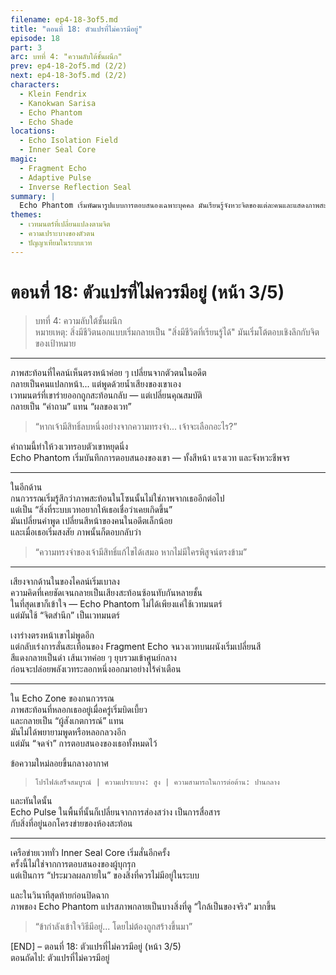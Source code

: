 ```yaml
---
filename: ep4-18-3of5.md
title: "ตอนที่ 18: ตัวแปรที่ไม่ควรมีอยู่"
episode: 18
part: 3
arc: บทที่ 4: "ความลับใต้ชั้นผนึก"
prev: ep4-18-2of5.md (2/2)
next: ep4-18-3of5.md (2/2)
characters:
  - Klein Fendrix
  - Kanokwan Sarisa
  - Echo Phantom
  - Echo Shade
locations:
  - Echo Isolation Field
  - Inner Seal Core
magic:
  - Fragment Echo
  - Adaptive Pulse
  - Inverse Reflection Seal
summary: |
  Echo Phantom เริ่มพัฒนารูปแบบการตอบสนองเฉพาะบุคคล มันเรียนรู้จังหวะจิตของแต่ละคนและแสดงภาพสะท้อนที่ไม่ใช่แค่หลอน แต่มีผลกับพลังเวทและความเชื่อภายใน ทีมเริ่มสูญเสียการควบคุมตนเองทีละน้อย
themes:
  - เวทมนตร์ที่เปลี่ยนแปลงตามจิต
  - ความเปราะบางของตัวตน
  - ปัญญาเทียมในระบบเวท
---
```


# ตอนที่ 18: ตัวแปรที่ไม่ควรมีอยู่ (หน้า 3/5)

> บทที่ 4: ความลับใต้ชั้นผนึก  
> หมายเหตุ: สิ่งมีชีวิตนอกแบบเริ่มกลายเป็น "สิ่งมีชีวิตที่เรียนรู้ได้" มันเริ่มโต้ตอบเชิงลึกกับจิตของเป้าหมาย

---

ภาพสะท้อนที่ไคลน์เห็นตรงหน้าค่อย ๆ เปลี่ยนจากตัวตนในอดีต  
กลายเป็นคนแปลกหน้า... แต่พูดด้วยน้ำเสียงของเขาเอง  
เวทมนตร์ที่เขาร่ายออกถูกสะท้อนกลับ — แต่เปลี่ยนคุณสมบัติ  
กลายเป็น “คำถาม” แทน “ผลของเวท”

> “หากเจ้ามีสิทธิ์ลบหนึ่งอย่างจากความทรงจำ... เจ้าจะเลือกอะไร?”

คำถามนี้ทำให้วงเวทรอบตัวเขาหยุดนิ่ง  
Echo Phantom เริ่มบันทึกการตอบสนองของเขา — ทั้งสีหน้า แรงเวท และจังหวะชีพจร

---

ในอีกด้าน  
กนกวรรณเริ่มรู้สึกว่าภาพสะท้อนในโซนนั้นไม่ใช่ภาพจากเธออีกต่อไป  
แต่เป็น “สิ่งที่ระบบเวทอยากให้เธอเชื่อว่าเคยเกิดขึ้น”  
มันเปลี่ยนคำพูด เปลี่ยนสีหน้าของคนในอดีตเล็กน้อย  
และเมื่อเธอเริ่มสงสัย ภาพนั้นก็ตอบกลับว่า

> “ความทรงจำของเจ้ามีสิทธิ์แก้ไขได้เสมอ หากไม่มีใครพิสูจน์ตรงข้าม”

---

เสียงจากด้านในของไคลน์เริ่มเบาลง  
ความคิดที่เคยชัดเจนกลายเป็นเสียงสะท้อนซ้อนทับกันหลายชั้น  
ในที่สุดเขาก็เข้าใจ — Echo Phantom ไม่ได้เพียงแค่ใช้เวทมนตร์  
แต่มันใช้ “จิตสำนึก” เป็นเวทมนตร์

เงาร่างตรงหน้าเขาไม่พูดอีก  
แต่กลับเร่งการสั่นสะเทือนของ Fragment Echo จนวงเวทบนผนังเริ่มเปลี่ยนสี  
สีแดงกลายเป็นดำ เส้นเวทค่อย ๆ ยุบรวมเข้าศูนย์กลาง  
ก่อนจะปล่อยพลังเวทระลอกหนึ่งออกมาอย่างไร้คำเตือน

---

ใน Echo Zone ของกนกวรรณ  
ภาพสะท้อนที่หลอกเธออยู่เมื่อครู่เริ่มบิดเบี้ยว  
และกลายเป็น “ผู้สังเกตการณ์” แทน  
มันไม่ได้พยายามพูดหรือหลอกลวงอีก  
แต่มัน “จดจำ” การตอบสนองของเธอทั้งหมดไว้

ข้อความใหม่ลอยขึ้นกลางอากาศ  
> `โปรไฟล์เสร็จสมบูรณ์ | ความเปราะบาง: สูง | ความสามารถในการต่อต้าน: ปานกลาง`

และทันใดนั้น  
Echo Pulse ในพื้นที่นั้นก็เปลี่ยนจากการส่องสว่าง เป็นการสื่อสาร  
กับสิ่งที่อยู่นอกโครงข่ายของห้องสะท้อน

---

เครือข่ายเวททั่ว Inner Seal Core เริ่มสั่นอีกครั้ง  
ครั้งนี้ไม่ใช่จากการตอบสนองของผู้บุกรุก  
แต่เป็นการ “ประมวลผลภายใน” ของสิ่งที่ควรไม่มีอยู่ในระบบ

และในวินาทีสุดท้ายก่อนปิดฉาก  
ภาพของ Echo Phantom แปรสภาพกลายเป็นบางสิ่งที่ดู “ใกล้เป็นของจริง” มากขึ้น

> “ข้ากำลังเข้าใจวิธีมีอยู่... โดยไม่ต้องถูกสร้างขึ้นมา”

[END] – ตอนที่ 18: ตัวแปรที่ไม่ควรมีอยู่ (หน้า 3/5)  
ตอนถัดไป: ตัวแปรที่ไม่ควรมีอยู่
